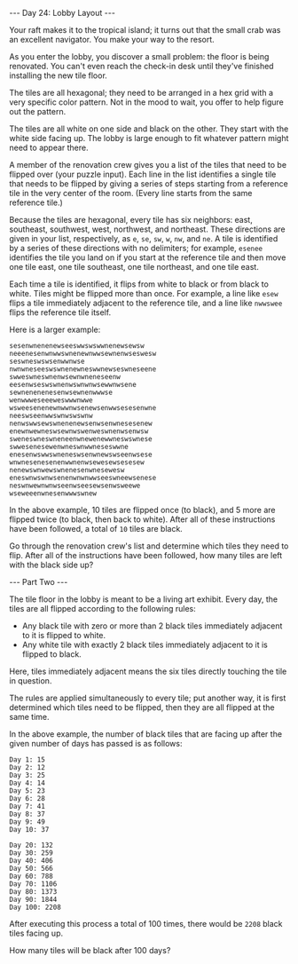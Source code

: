 --- Day 24: Lobby Layout ---

Your raft makes it to the tropical island; it turns out that the small crab was an excellent navigator. You make your way to the resort.

As you enter the lobby, you discover a small problem: the floor is being renovated. You can't even reach the check-in desk until they've finished installing the new tile floor.

The tiles are all hexagonal; they need to be arranged in a hex grid with a very specific color pattern. Not in the mood to wait, you offer to help figure out the pattern.

The tiles are all white on one side and black on the other. They start with the white side facing up. The lobby is large enough to fit whatever pattern might need to appear there.

A member of the renovation crew gives you a list of the tiles that need to be flipped over (your puzzle input). Each line in the list identifies a single tile that needs to be flipped by giving a series of steps starting from a reference tile in the very center of the room. (Every line starts from the same reference tile.)

Because the tiles are hexagonal, every tile has six neighbors: east, southeast, southwest, west, northwest, and northeast. These directions are given in your list, respectively, as `e`, `se`, `sw`, `w`, `nw`, and `ne`. A tile is identified by a series of these directions with no delimiters; for example, `esenee` identifies the tile you land on if you start at the reference tile and then move one tile east, one tile southeast, one tile northeast, and one tile east.

Each time a tile is identified, it flips from white to black or from black to white. Tiles might be flipped more than once. For example, a line like `esew` flips a tile immediately adjacent to the reference tile, and a line like `nwwswee` flips the reference tile itself.

Here is a larger example:

	sesenwnenenewseeswwswswwnenewsewsw
	neeenesenwnwwswnenewnwwsewnenwseswesw
	seswneswswsenwwnwse
	nwnwneseeswswnenewneswwnewseswneseene
	swweswneswnenwsewnwneneseenw
	eesenwseswswnenwswnwnwsewwnwsene
	sewnenenenesenwsewnenwwwse
	wenwwweseeeweswwwnwwe
	wsweesenenewnwwnwsenewsenwwsesesenwne
	neeswseenwwswnwswswnw
	nenwswwsewswnenenewsenwsenwnesesenew
	enewnwewneswsewnwswenweswnenwsenwsw
	sweneswneswneneenwnewenewwneswswnese
	swwesenesewenwneswnwwneseswwne
	enesenwswwswneneswsenwnewswseenwsese
	wnwnesenesenenwwnenwsewesewsesesew
	nenewswnwewswnenesenwnesewesw
	eneswnwswnwsenenwnwnwwseeswneewsenese
	neswnwewnwnwseenwseesewsenwsweewe
	wseweeenwnesenwwwswnew

In the above example, 10 tiles are flipped once (to black), and 5 more are flipped twice (to black, then back to white). After all of these instructions have been followed, a total of `10` tiles are black.

Go through the renovation crew's list and determine which tiles they need to flip. After all of the instructions have been followed, how many tiles are left with the black side up?

--- Part Two ---

The tile floor in the lobby is meant to be a living art exhibit. Every day, the tiles are all flipped according to the following rules:

- Any black tile with zero or more than 2 black tiles immediately adjacent to it is flipped to white.
- Any white tile with exactly 2 black tiles immediately adjacent to it is flipped to black.

Here, tiles immediately adjacent means the six tiles directly touching the tile in question.

The rules are applied simultaneously to every tile; put another way, it is first determined which tiles need to be flipped, then they are all flipped at the same time.

In the above example, the number of black tiles that are facing up after the given number of days has passed is as follows:

	Day 1: 15
	Day 2: 12
	Day 3: 25
	Day 4: 14
	Day 5: 23
	Day 6: 28
	Day 7: 41
	Day 8: 37
	Day 9: 49
	Day 10: 37

	Day 20: 132
	Day 30: 259
	Day 40: 406
	Day 50: 566
	Day 60: 788
	Day 70: 1106
	Day 80: 1373
	Day 90: 1844
	Day 100: 2208

After executing this process a total of 100 times, there would be `2208` black tiles facing up.

How many tiles will be black after 100 days?
